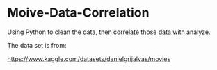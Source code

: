 # Moive-Data-Correlation

Using Python to clean the data, then correlate those data with analyze.

The data set is from:

https://www.kaggle.com/datasets/danielgrijalvas/movies
